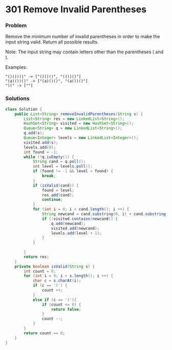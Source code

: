 # 301 Remove Invalid Parentheses

### Problem
Remove the minimum number of invalid parentheses in order to make the input string valid. Return all possible results.

Note: The input string may contain letters other than the parentheses ( and ).

Examples:
```
"()())()" -> ["()()()", "(())()"]
"(a)())()" -> ["(a)()()", "(a())()"]
")(" -> [""]
```

### Solutions
```java
class Solution {
    public List<String> removeInvalidParentheses(String s) {
        List<String> res = new LinkedList<String>();    
        HashSet<String> visited = new HashSet<String>();
        Queue<String> q = new LinkedList<String>();
        q.add(s);
        Queue<Integer> levels = new LinkedList<Integer>();
        visited.add(s);
        levels.add(0);
        int found = -1;
        while (!q.isEmpty()) {
            String cand = q.poll();
            int level = levels.poll();
            if (found != -1 && level > found) {
                break;
            }
            if (isValid(cand)) {
                found = level;
                res.add(cand);
                continue;
            }
            for (int i = 0; i < cand.length(); i ++) {
                String newcand = cand.substring(0, i) + cand.substring(i + 1);
                if (!visited.contains(newcand)) {
                    q.add(newcand);
                    visited.add(newcand);
                    levels.add(level + 1);
                }
            }
            
        }
        return res;
    }
    private boolean isValid(String s) {
        int count = 0;
        for (int i = 0; i < s.length(); i ++) {
            char c = s.charAt(i);
            if (c == '(') {
                count ++;
            }
            else if (c == ')'){
                if (count <= 0) {
                    return false;
                }
                count --;
            }
        }
        return count == 0;
    }
}
```